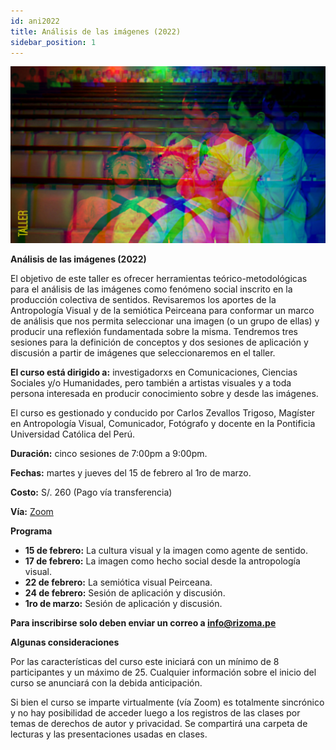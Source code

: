 ```yaml
---
id: ani2022
title: Análisis de las imágenes (2022)
sidebar_position: 1
---
```


![Texto alternativo](docs/imgs/1_ANI2022.jpg)

**Análisis de las imágenes (2022)**

El objetivo de este taller es ofrecer herramientas teórico-metodológicas para el análisis de las imágenes como fenómeno social inscrito en la producción colectiva de sentidos. Revisaremos los aportes de la Antropología Visual y de la semiótica Peirceana para conformar un marco de análisis que nos permita seleccionar una imagen (o un grupo de ellas) y producir una reflexión fundamentada sobre la misma. Tendremos tres sesiones para la definición de conceptos y dos sesiones de aplicación y discusión a partir de imágenes que seleccionaremos en el taller.

**El curso está dirigido a:** investigadorxs en Comunicaciones, Ciencias Sociales y/o Humanidades, pero también a artistas visuales y a toda persona interesada en producir conocimiento sobre y desde las imágenes.

El curso es gestionado y conducido por Carlos Zevallos Trigoso, Magíster en Antropología Visual, Comunicador, Fotógrafo y docente en la Pontificia Universidad Católica del Perú.  

**Duración:** cinco sesiones de 7:00pm  a 9:00pm.

**Fechas:** martes y jueves del 15 de febrero al 1ro de marzo.

**Costo:** S/. 260 (Pago vía transferencia)

**Vía:** [Zoom](https://zoom.us/)

**Programa**

* **15 de febrero:** La cultura visual y la imagen como agente de sentido.   
* **17 de febrero:** La imagen como hecho social desde la antropología visual.  
* **22 de febrero:** La semiótica visual Peirceana.  
* **24 de febrero:** Sesión de aplicación y discusión.  
* **1ro de marzo:** Sesión de aplicación y discusión.

**Para inscribirse solo deben enviar un correo a info@rizoma.pe**

**Algunas consideraciones**

Por las características del curso este iniciará con un mínimo de 8 participantes y un máximo de 25\. Cualquier información sobre el inicio del curso se anunciará con la debida anticipación.

Si bien el curso se imparte virtualmente (vía Zoom) es totalmente sincrónico y no hay posibilidad de acceder luego a los registros de las clases por temas de derechos de autor y privacidad. Se compartirá una carpeta de lecturas y las presentaciones usadas en clases.

